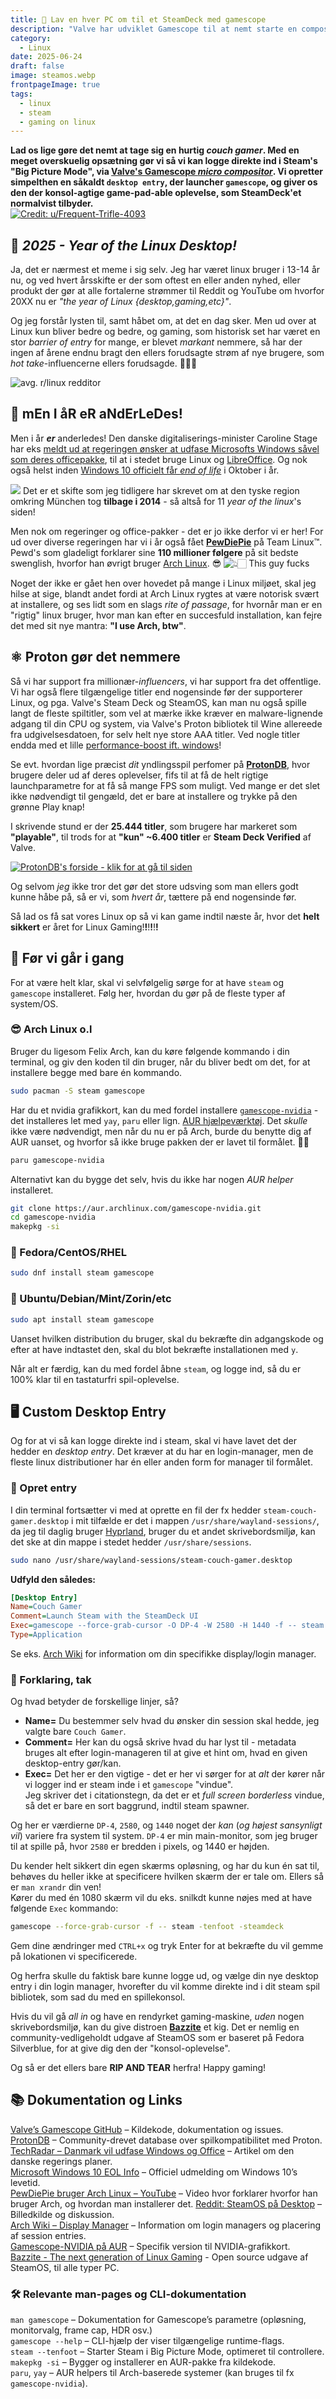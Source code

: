 ```yaml
---
title: 👾 Lav en hver PC om til et SteamDeck med gamescope
description: "Valve har udviklet Gamescope til at nemt starte en compositor med Steam kørende. Det er udviklet til deres Steam Deck, men da det er Open Source behøves man ikke engang deres dyre håndholdte konsol. Følg med her hvordan vi sætter det op på Linux"
category:
  - Linux
date: 2025-06-24
draft: false
image: steamos.webp
frontpageImage: true
tags:
  - linux
  - steam
  - gaming on linux
---
```


**Lad os lige gøre det nemt at tage sig en hurtig _couch gamer_. Med en meget overskuelig opsætning gør vi så vi kan logge direkte ind i Steam's "Big Picture Mode", via [Valve's Gamescope _micro compositor_](https://github.com/ValveSoftware/gamescope). Vi opretter simpelthen en såkaldt `desktop entry`, der launcher `gamescope`, og giver os den der konsol-agtige game-pad-able oplevelse, som SteamDeck'et normalvist tilbyder.**  
[![Credit: u/Frequent-Trifle-4093](./steamos.webp)](https://www.reddit.com/r/linux_gaming/comments/1j12dmd/official_steamos_on_my_desktop_pc/)

## 🎇 _2025 - Year of the Linux Desktop!_

Ja, det er nærmest et meme i sig selv. Jeg har været linux bruger i 13-14 år nu, og ved hvert årsskifte er der som oftest en eller anden nyhed, eller produkt der gør at alle fortalerne strømmer til Reddit og YouTube om hvorfor 20XX nu er _"the year of Linux {desktop,gaming,etc}"_.

Og jeg forstår lysten til, samt håbet om, at det en dag sker. Men ud over at Linux kun bliver bedre og bedre, og gaming, som historisk set har været en stor _barrier of entry_ for mange, er blevet _markant_ nemmere, så har der ingen af årene endnu bragt den ellers forudsagte strøm af nye brugere, som _hot take_-influencerne ellers forudsagde. 🤷🏻‍♂️

![avg. r/linux redditor](https://i.redd.it/o5newl0t13pe1.jpeg)

## 🤡 mEn I åR eR aNdErLeDes!

Men i år **_er_** anderledes! Den danske digitaliserings-minister Caroline Stage har eks [meldt ud at regeringen ønsker at udfase Microsofts Windows såvel som deres officepakke](https://www.techradar.com/pro/denmark-wants-to-replace-windows-and-office-with-linux-and-libreoffice-as-it-seeks-to-embrace-digital-sovereignty), til at i stedet bruge Linux og [LibreOffice](https://www.libreoffice.org/). Og nok også helst inden [Windows 10 officielt får _end of life_](https://support.microsoft.com/en-us/windows/windows-10-support-ends-on-october-14-2025-2ca8b313-1946-43d3-b55c-2b95b107f281) i Oktober i år.

![](https://img.ifunny.co/images/11a216b683171d693c19a2bad884f363914f0a37f9f7391e95e97f7132045360_1.jpg)
Det er et skifte som jeg tidligere har skrevet om at den tyske region omkring München tog **tilbage i 2014** - så altså for 11 _year of the linux_'s siden!

Men nok om regeringer og office-pakker - det er jo ikke derfor vi er her! For ud over diverse regeringen har vi i år også fået **[PewDiePie](https://www.youtube.com/watch?v=pVI_smLgTY0)** på Team Linux™.  
Pewd's som gladeligt forklarer sine **110 millioner følgere** på sit bedste swenglish, hvorfor han øvrigt bruger [Arch Linux](https://www.etsy.com/listing/1518384190/i-use-arch-btw-vinyl-sticker-kiss-cut). 😎
![👆🏻 This guy fucks](./pewdiepie-linux.jpg)

Noget der ikke er gået hen over hovedet på mange i Linux miljøet, skal jeg hilse at sige, blandt andet fordi at Arch Linux rygtes at være notorisk svært at installere, og ses lidt som en slags _rite of passage_, for hvornår man er en "rigtig" linux bruger, hvor man kan efter en succesfuld installation, kan fejre det med sit nye mantra: **"I use Arch, btw"**.

## ⚛️ Proton gør det nemmere

Så vi har support fra millionær-_influencers_, vi har support fra det offentlige. Vi har også flere tilgængelige titler end nogensinde før der supporterer Linux, og pga. Valve's Steam Deck og SteamOS, kan man nu også spille langt de fleste spiltitler, som vel at mærke ikke kræver en malware-lignende adgang til din CPU og system, via Valve's Proton bibliotek til Wine allereede fra udgivelsesdatoen, for selv helt nye store AAA titler. Ved nogle titler endda med et lille [performance-boost ift. windows](https://www.youtube.com/watch?v=ajVvu9M2Y-I)!

Se evt. hvordan lige præcist _dit_ yndlingsspil perfomer på **[ProtonDB](https://protondb.com)**, hvor brugere deler ud af deres oplevelser, fifs til at få de helt rigtige launchparametre for at få så mange FPS som muligt. Ved mange er det slet ikke nødvendigt til gengæld, det er bare at installere og trykke på den grønne Play knap!

I skrivende stund er der **25.444 titler**, som brugere har markeret som **"playable"**, til trods for at **"kun" ~6.400 titler** er **Steam Deck Verified** af Valve.

[![ProtonDB's forside - klik for at gå til siden](./protondb.png)](https://protondb.com)

Og selvom _jeg_ ikke tror det gør det store udsving som man ellers godt kunne håbe på, så er vi, som _hvert år_, tættere på end nogensinde før.

Så lad os få sat vores Linux op så vi kan game indtil næste år, hvor det **helt sikkert** er året for Linux Gaming!**!**!**!**!**!**

## 🛑 Før vi går i gang

For at være helt klar, skal vi selvfølgelig sørge for at have `steam` og `gamescope` installeret.
Følg her, hvordan du gør på de fleste typer af system/OS.

### 😎 Arch Linux o.l

Bruger du ligesom Felix Arch, kan du køre følgende kommando i din terminal, og giv den koden til din bruger, når du bliver bedt om det, for at installere begge med bare én kommando.

```sh
sudo pacman -S steam gamescope
```

Har du et nvidia grafikkort, kan du med fordel installere [`gamescope-nvidia`](https://aur.archlinux.org/packages?O=0&K=gamescope-nvidia) - det installeres let med `yay`, `paru` eller lign. [AUR hjælpeværktøj](https://wiki.archlinux.org/title/AUR_helpers). Det _skulle_ ikke være nødvendigt, men når du nu er på Arch, burde du benytte dig af AUR uanset, og hvorfor så ikke bruge pakken der er lavet til formålet. 🤷🏻

```sh
paru gamescope-nvidia
```

Alternativt kan du bygge det selv, hvis du ikke har nogen _AUR helper_ installeret.

```sh
git clone https://aur.archlinux.com/gamescope-nvidia.git
cd gamescope-nvidia
makepkg -si
```

### 👴 Fedora/CentOS/RHEL

```sh
sudo dnf install steam gamescope
```

### 👶 Ubuntu/Debian/Mint/Zorin/etc

```sh
sudo apt install steam gamescope
```

Uanset hvilken distribution du bruger, skal du bekræfte din adgangskode og efter at have indtastet den, skal du blot bekræfte installationen med `y`.

Når alt er færdig, kan du med fordel åbne `steam`, og logge ind, så du er 100% klar til en tastaturfri spil-oplevelse.

## 🖥️ Custom Desktop Entry

Og for at vi så kan logge direkte ind i steam, skal vi have lavet det der hedder en _desktop entry_. Det kræver at du har en login-manager, men de fleste linux distributioner har én eller anden form for manager til formålet.

### 📃 Opret entry

I din terminal fortsætter vi med at oprette en fil der fx hedder `steam-couch-gamer.desktop` i mit tilfælde er det i mappen `/usr/share/wayland-sessions/`, da jeg til daglig bruger [Hyprland](https://reddit.com/r/unixporn), bruger du et andet skrivebordsmiljø, kan det ske at din mappe i stedet hedder `/usr/share/sessions`.

```bash
sudo nano /usr/share/wayland-sessions/steam-couch-gamer.desktop
```

**Udfyld den således:**

```ini
[Desktop Entry]
Name=Couch Gamer
Comment=Launch Steam with the SteamDeck UI
Exec=gamescope --force-grab-cursor -O DP-4 -W 2580 -H 1440 -f -- steam -tenfoot -steamdeck
Type=Application
```

Se eks. [Arch Wiki](https://wiki.archlinux.org/title/Display_manager) for information om din specifikke display/login manager.

### 🤔 Forklaring, tak

Og hvad betyder de forskellige linjer, så?

- **Name=**
  Du bestemmer selv hvad du ønsker din session skal hedde, jeg valgte bare `Couch Gamer`.
- **Comment=**
  Her kan du også skrive hvad du har lyst til - metadata bruges alt efter login-manageren til at give et hint om, hvad en given desktop-entry gør/kan.
- **Exec=**
  Det her er den vigtige - det er her vi sørger for at _alt_ der kører når vi logger ind er steam inde i et `gamescope` "vindue".  
  Jeg skriver det i citationstegn, da det er et _full screen borderless_ vindue, så det er bare en sort baggrund, indtil steam spawner.

Og her er værdierne `DP-4`, `2580`, og `1440` noget der _kan_ (_og højest sansynligt vil_) variere fra system til system. `DP-4` er min main-monitor, som jeg bruger til at spille på, hvor `2580` er bredden i pixels, og 1440 er højden.

Du kender helt sikkert din egen skærms opløsning, og har du kun én sat til, behøves du heller ikke at specificere hvilken skærm der er tale om. Ellers så er `man xrandr` din ven!  
Kører du med én 1080 skærm vil du eks. snilkdt kunne nøjes med at have følgende `Exec` kommando:

```sh
gamescope --force-grab-cursor -f -- steam -tenfoot -steamdeck
```

Gem dine ændringer med `CTRL+x` og tryk Enter for at bekræfte du vil gemme på lokationen vi specificerede.

Og herfra skulle du faktisk bare kunne logge ud, og vælge din nye desktop entry i din login manager, hvorefter du vil komme direkte ind i dit steam spil bibliotek, som sad du med en spillekonsol.

Hvis du vil gå _all in_ og have en rendyrket gaming-maskine, _uden_ nogen skrivebordsmiljø, kan du give distroen **[Bazzite](https://bazzite.gg/)** et kig. Det er nemlig en community-vedligeholdt udgave af SteamOS som er baseret på Fedora Silverblue, for at give dig den der "konsol-oplevelse".

Og så er det ellers bare **RIP AND TEAR** herfra! Happy gaming!

## 📚 Dokumentation og Links

[Valve’s Gamescope GitHub](https://github.com/ValveSoftware/gamescope) – Kildekode, dokumentation og issues.  
[ProtonDB](https://protondb.com) – Community-drevet database over spilkompatibilitet med Proton.  
[TechRadar – Danmark vil udfase Windows og Office](https://www.techradar.com/pro/denmark-wants-to-replace-windows-and-office-with-linux-and-libreoffice-as-it-seeks-to-embrace-digital-sovereignty) – Artikel om den danske regerings planer.  
[Microsoft Windows 10 EOL Info](https://support.microsoft.com/en-us/windows/windows-10-support-ends-on-october-14-2025-2ca8b313-1946-43d3-b55c-2b95b107f281) – Officiel udmelding om Windows 10’s levetid.  
[PewDiePie bruger Arch Linux – YouTube](https://www.youtube.com/watch?v=pVI_smLgTY0) – Video hvor forklarer hvorfor han bruger Arch, og hvordan man installerer det.
[Reddit: SteamOS på Desktop](https://www.reddit.com/r/linux_gaming/comments/1j12dmd/official_steamos_on_my_desktop_pc/) – Billedkilde og diskussion.  
[Arch Wiki – Display Manager](https://wiki.archlinux.org/title/Display_manager) – Information om login managers og placering af session entries.  
[Gamescope-NVIDIA på AUR](https://aur.archlinux.org/packages?O=0&K=gamescope-nvidia) – Specifik version til NVIDIA-grafikkort.  
[Bazzite - The next generation of Linux Gaming](https://bazzite.gg) - Open source udgave af SteamOS, til alle typer PC.

### 🛠 Relevante man-pages og CLI-dokumentation

`man gamescope` – Dokumentation for Gamescope’s parametre (opløsning, monitorvalg, frame cap, HDR osv.)  
`gamescope --help` – CLI-hjælp der viser tilgængelige runtime-flags.  
`steam --tenfoot` – Starter Steam i Big Picture Mode, optimeret til controllere.  
`makepkg -si` – Bygger og installerer en AUR-pakke fra kildekode.  
`paru`, `yay` – AUR helpers til Arch-baserede systemer (kan bruges til fx `gamescope-nvidia`).
